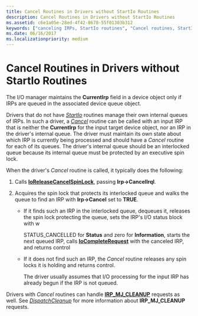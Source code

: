```yaml
---
title: Cancel Routines in Drivers without StartIo Routines
description: Cancel Routines in Drivers without StartIo Routines
ms.assetid: c6e1a05e-28ed-4f42-8678-55f01303b312
keywords: ["canceling IRPs, StartIo routines", "Cancel routines, StartIo routines", "StartIo routines, Cancel routines"]
ms.date: 06/16/2017
ms.localizationpriority: medium
---
```


# Cancel Routines in Drivers without StartIo Routines





The I/O manager maintains the **CurrentIrp** field in a device object only if IRPs are queued in the associated device queue object.

Drivers that do not have [*StartIo*](https://msdn.microsoft.com/library/windows/hardware/ff563858) routines manage their own internal queues of IRPs. In such a driver, a [*Cancel*](https://msdn.microsoft.com/library/windows/hardware/ff540742) routine can be called with an input IRP that is neither the **CurrentIrp** for the input target device object, nor an IRP in the driver's internal queue. The driver must maintain its own state about which IRP is currently being processed and should have a *Cancel* routine for each of its queues. The driver's internal queue should be an interlocked queue because its internal queue must be protected by an executive spin lock.

When the driver's *Cancel* routine is called, it typically does the following:

1.  Calls [**IoReleaseCancelSpinLock**](https://msdn.microsoft.com/library/windows/hardware/ff549550), passing **Irp-&gt;CancelIrql**.

2.  Acquires the spin lock that protects its interlocked queue and walks the queue to find an IRP with **Irp-&gt;Cancel** set to **TRUE**.

    -   If it finds such an IRP in the interlocked queue, dequeues it, releases the spin lock protecting the queue, sets the IRP's I/O status block with w

        STATUS\_CANCELLED for **Status** and zero for **Information**, starts the next queued IRP, calls [**IoCompleteRequest**](https://msdn.microsoft.com/library/windows/hardware/ff548343) with the canceled IRP, and returns control

    -   If it does not find such an IRP, the *Cancel* routine releases any spin locks it is holding and returns control.

        The driver usually assumes that I/O processing for the input IRP has already begun if the IRP is not queued.

Drivers with *Cancel* routines can handle [**IRP\_MJ\_CLEANUP**](https://msdn.microsoft.com/library/windows/hardware/ff550718) requests as well. See [*DispatchCleanup*](https://msdn.microsoft.com/library/windows/hardware/ff543233) for more information about **IRP\_MJ\_CLEANUP** requests.

 

 




